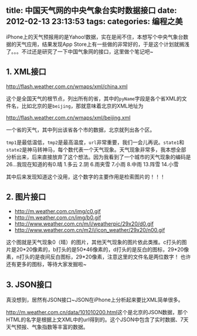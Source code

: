 title: 中国天气网的中央气象台实时数据接口
date: 2012-02-13 23:13:53
tags:
categories: 编程之美
---

iPhone上的天气预报用的是Yahoo!数据，实在是闹不住，本想写个中央气象台数据的天气应用，结果发现App Store上有一些做的非常好的，于是这个计划就搁浅了。。。不过还是研究了一下中国气象网的接口，这里做个笔记吧~

<!--more-->

## 1. XML接口

<http://flash.weather.com.cn/wmaps/xml/china.xml>

这个是全国天气的根节点，列出所有的省，其中的`pyName`字段是各个省XML的文件名，比如北京的是`beijing`，那就意味着北京的XML地址为

<http://flash.weather.com.cn/wmaps/xml/beijing.xml>

一个省的天气，其中列出该省各个市的数据，北京就列出各个区。

`tmp1`是最低温低，`tmp2`是最高温度，`url`非常重要，我们一会儿再说。`state1`和`state2`是神马转神马，每个数代表一个天气现象。天气现象非常多，我本想全部分析出来，后来直接放弃了这个想法。因为我看到了一个城市的天气现象的编码是26...我现在知道的有0.晴 1.多云 2.阴 6.雨夹雪 7.小雨 8.中雨 13.阵雪 14.小雪

其中后来发现知道这个没用，这个数字的主要作用是检索图片的！！！

## 2. 图片接口

* <http://m.weather.com.cn/img/c0.gif>
* <http://m.weather.com.cn/img/b0.gif>
* <http://www.weather.com.cn/m/i/weatherpic/29x20/d0.gif>
* <http://www.weather.com.cn/m2/i/icon_weather/29x20/n00.gif>

这个图就是天气现象0（晴）的图片，其他天气现象的图片依此类推。c打头的图片是20\*20像素的，b打头的是50\*46像素的，d打头的是反白的图标，29\*20像素，n打头的是夜间反白图标，29\*20像素，注意这里的文件名是两位数字！
也许还有更多的图标，等待大家发掘啦~

## 3. JSON接口

真没想到，居然有JSON接口~JSON在iPhone上分析起来要比XML简单很多。

<http://m.weather.com.cn/data/101010200.html>这个是北京的JSON数据，那个HTML的名字是根据上文XML中的url得到的。这个JSON中包含了实时数据、7天天气预报、气象指数等丰富的数据。